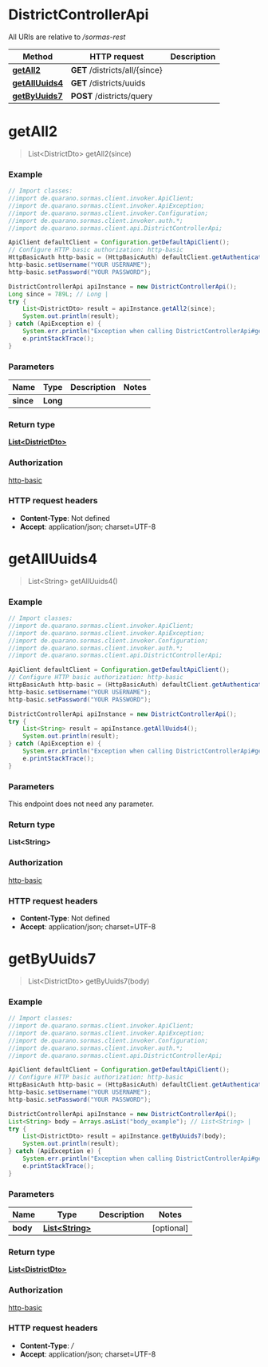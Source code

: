 # DistrictControllerApi

All URIs are relative to _/sormas-rest_

| Method                                                    | HTTP request                   | Description |
| --------------------------------------------------------- | ------------------------------ | ----------- |
| [**getAll2**](DistrictControllerApi.md#getAll2)           | **GET** /districts/all/{since} |
| [**getAllUuids4**](DistrictControllerApi.md#getAllUuids4) | **GET** /districts/uuids       |
| [**getByUuids7**](DistrictControllerApi.md#getByUuids7)   | **POST** /districts/query      |

<a name="getAll2"></a>

# **getAll2**

> List&lt;DistrictDto&gt; getAll2(since)

### Example

```java
// Import classes:
//import de.quarano.sormas.client.invoker.ApiClient;
//import de.quarano.sormas.client.invoker.ApiException;
//import de.quarano.sormas.client.invoker.Configuration;
//import de.quarano.sormas.client.invoker.auth.*;
//import de.quarano.sormas.client.api.DistrictControllerApi;

ApiClient defaultClient = Configuration.getDefaultApiClient();
// Configure HTTP basic authorization: http-basic
HttpBasicAuth http-basic = (HttpBasicAuth) defaultClient.getAuthentication("http-basic");
http-basic.setUsername("YOUR USERNAME");
http-basic.setPassword("YOUR PASSWORD");

DistrictControllerApi apiInstance = new DistrictControllerApi();
Long since = 789L; // Long |
try {
    List<DistrictDto> result = apiInstance.getAll2(since);
    System.out.println(result);
} catch (ApiException e) {
    System.err.println("Exception when calling DistrictControllerApi#getAll2");
    e.printStackTrace();
}
```

### Parameters

| Name      | Type     | Description | Notes |
| --------- | -------- | ----------- | ----- |
| **since** | **Long** |             |

### Return type

[**List&lt;DistrictDto&gt;**](DistrictDto.md)

### Authorization

[http-basic](../README.md#http-basic)

### HTTP request headers

- **Content-Type**: Not defined
- **Accept**: application/json; charset=UTF-8

<a name="getAllUuids4"></a>

# **getAllUuids4**

> List&lt;String&gt; getAllUuids4()

### Example

```java
// Import classes:
//import de.quarano.sormas.client.invoker.ApiClient;
//import de.quarano.sormas.client.invoker.ApiException;
//import de.quarano.sormas.client.invoker.Configuration;
//import de.quarano.sormas.client.invoker.auth.*;
//import de.quarano.sormas.client.api.DistrictControllerApi;

ApiClient defaultClient = Configuration.getDefaultApiClient();
// Configure HTTP basic authorization: http-basic
HttpBasicAuth http-basic = (HttpBasicAuth) defaultClient.getAuthentication("http-basic");
http-basic.setUsername("YOUR USERNAME");
http-basic.setPassword("YOUR PASSWORD");

DistrictControllerApi apiInstance = new DistrictControllerApi();
try {
    List<String> result = apiInstance.getAllUuids4();
    System.out.println(result);
} catch (ApiException e) {
    System.err.println("Exception when calling DistrictControllerApi#getAllUuids4");
    e.printStackTrace();
}
```

### Parameters

This endpoint does not need any parameter.

### Return type

**List&lt;String&gt;**

### Authorization

[http-basic](../README.md#http-basic)

### HTTP request headers

- **Content-Type**: Not defined
- **Accept**: application/json; charset=UTF-8

<a name="getByUuids7"></a>

# **getByUuids7**

> List&lt;DistrictDto&gt; getByUuids7(body)

### Example

```java
// Import classes:
//import de.quarano.sormas.client.invoker.ApiClient;
//import de.quarano.sormas.client.invoker.ApiException;
//import de.quarano.sormas.client.invoker.Configuration;
//import de.quarano.sormas.client.invoker.auth.*;
//import de.quarano.sormas.client.api.DistrictControllerApi;

ApiClient defaultClient = Configuration.getDefaultApiClient();
// Configure HTTP basic authorization: http-basic
HttpBasicAuth http-basic = (HttpBasicAuth) defaultClient.getAuthentication("http-basic");
http-basic.setUsername("YOUR USERNAME");
http-basic.setPassword("YOUR PASSWORD");

DistrictControllerApi apiInstance = new DistrictControllerApi();
List<String> body = Arrays.asList("body_example"); // List<String> |
try {
    List<DistrictDto> result = apiInstance.getByUuids7(body);
    System.out.println(result);
} catch (ApiException e) {
    System.err.println("Exception when calling DistrictControllerApi#getByUuids7");
    e.printStackTrace();
}
```

### Parameters

| Name     | Type                                | Description | Notes      |
| -------- | ----------------------------------- | ----------- | ---------- |
| **body** | [**List&lt;String&gt;**](String.md) |             | [optional] |

### Return type

[**List&lt;DistrictDto&gt;**](DistrictDto.md)

### Authorization

[http-basic](../README.md#http-basic)

### HTTP request headers

- **Content-Type**: _/_
- **Accept**: application/json; charset=UTF-8
